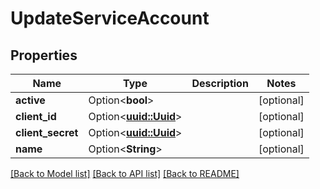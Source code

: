 # UpdateServiceAccount

## Properties

Name | Type | Description | Notes
------------ | ------------- | ------------- | -------------
**active** | Option<**bool**> |  | [optional]
**client_id** | Option<[**uuid::Uuid**](uuid::Uuid.md)> |  | [optional]
**client_secret** | Option<[**uuid::Uuid**](uuid::Uuid.md)> |  | [optional]
**name** | Option<**String**> |  | [optional]

[[Back to Model list]](../README.md#documentation-for-models) [[Back to API list]](../README.md#documentation-for-api-endpoints) [[Back to README]](../README.md)


